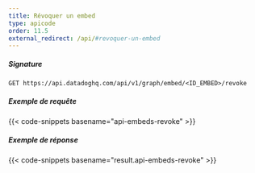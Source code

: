 ```yaml
---
title: Révoquer un embed
type: apicode
order: 11.5
external_redirect: /api/#revoquer-un-embed
---
```


##### Signature
`GET https://api.datadoghq.com/api/v1/graph/embed/<ID_EMBED>/revoke`
##### Exemple de requête
{{< code-snippets basename="api-embeds-revoke" >}}
##### Exemple de réponse
{{< code-snippets basename="result.api-embeds-revoke" >}}
